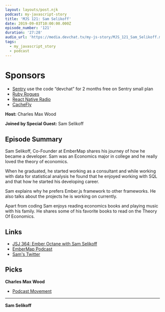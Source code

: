 ```yaml
---
layout: layouts/post.njk
podcast: my-javascript-story
title: 'MJS 121: Sam Selikoff'
date: 2019-09-03T10:00:00.000Z
episode_number: '121'
duration: '27:28'
audio_url: 'https://media.devchat.tv/my-js-story/MJS_121_Sam_Selikoff.mp3'
tags:
  - my_javascript_story
  - podcast
---
```

# Sponsors

* [Sentry](https://sentry.io/) use the code “devchat” for 2 months free on Sentry small plan
* [Ruby Rogues](https://devchat.tv/ruby-rogues/)
* [React Native Radio](https://devchat.tv/react-native-radio/)
* [CacheFly](https://www.cachefly.com/)

**Host:** Charles Max Wood

**Joined by Special Guest:** Sam Selikoff

## Episode Summary

Sam Selikoff, Co-Founder at EmberMap shares his journey of how he became a developer. Sam was an Economics major in college and he really loved the theory of economics. 

When he graduated, he started working as a consultant and while working with data for statistical analysis he found that he enjoyed working with SQL and that how he started his developing career.

Sam explains why he prefers Ember.js framework to other frameworks. He also talks about the projects he is working on currently.

Apart from coding Sam enjoys reading economics books and playing music with his family. He shares some of his favorite books to read on the Theory Of Economics. 

## Links

* [JSJ 364: Ember Octane with Sam Selikoff](https://devchat.tv/js-jabber/jsj-364-ember-octane-with-sam-selikoff/)
* [EmberMap Podcast](https://embermap.com/podcast)
* [Sam's Twitter](https://twitter.com/samselikoff)

## Picks

**Charles Max Wood**

* [Podcast Movement](https://podcastmovement.com)
* ****

**Sam Selikoff**

